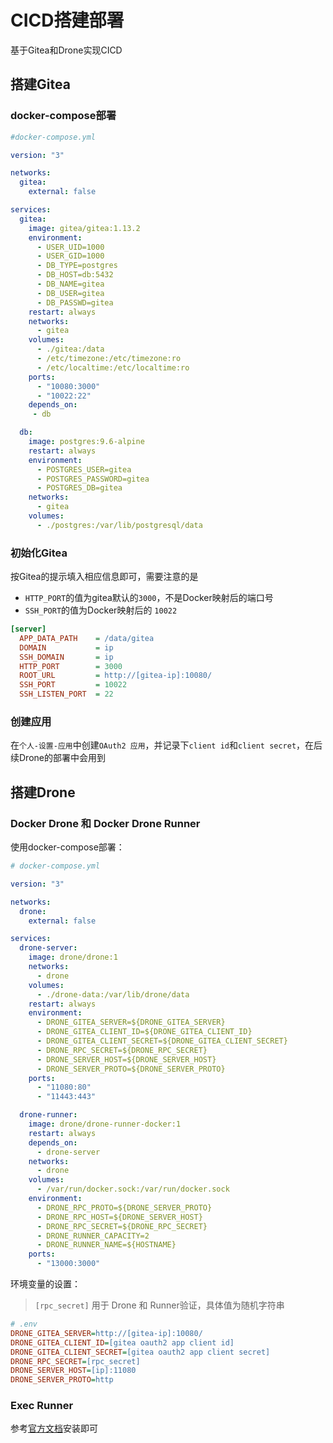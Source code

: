 # CICD搭建部署


基于Gitea和Drone实现CICD

<!--more-->

## 搭建Gitea



### docker-compose部署

```yaml
#docker-compose.yml

version: "3"

networks:
  gitea:
    external: false

services:
  gitea:
    image: gitea/gitea:1.13.2
    environment:
      - USER_UID=1000
      - USER_GID=1000
      - DB_TYPE=postgres
      - DB_HOST=db:5432
      - DB_NAME=gitea
      - DB_USER=gitea
      - DB_PASSWD=gitea
    restart: always
    networks:
      - gitea
    volumes:
      - ./gitea:/data
      - /etc/timezone:/etc/timezone:ro
      - /etc/localtime:/etc/localtime:ro
    ports:
      - "10080:3000"
      - "10022:22"
    depends_on:
     - db

  db:
    image: postgres:9.6-alpine
    restart: always
    environment:
      - POSTGRES_USER=gitea
      - POSTGRES_PASSWORD=gitea
      - POSTGRES_DB=gitea
    networks:
      - gitea
    volumes:
      - ./postgres:/var/lib/postgresql/data
```



### 初始化Gitea

按Gitea的提示填入相应信息即可，需要注意的是

- `HTTP_PORT`的值为gitea默认的`3000`，不是Docker映射后的端口号
- `SSH_PORT`的值为Docker映射后的 `10022`

```ini
[server]
  APP_DATA_PATH    = /data/gitea
  DOMAIN           = ip
  SSH_DOMAIN       = ip
  HTTP_PORT        = 3000								
  ROOT_URL         = http://[gitea-ip]:10080/
  SSH_PORT         = 10022
  SSH_LISTEN_PORT  = 22 
```



### 创建应用

在`个人-设置-应用`中创建`OAuth2 应用`，并记录下`client id`和`client secret`，在后续Drone的部署中会用到



## 搭建Drone

### Docker Drone 和 Docker Drone Runner

使用docker-compose部署：

```yml
# docker-compose.yml

version: "3"

networks:
  drone:
    external: false

services:
  drone-server:
    image: drone/drone:1
    networks:
      - drone
    volumes:
      - ./drone-data:/var/lib/drone/data
    restart: always
    environment:
      - DRONE_GITEA_SERVER=${DRONE_GITEA_SERVER}
      - DRONE_GITEA_CLIENT_ID=${DRONE_GITEA_CLIENT_ID}
      - DRONE_GITEA_CLIENT_SECRET=${DRONE_GITEA_CLIENT_SECRET}
      - DRONE_RPC_SECRET=${DRONE_RPC_SECRET}
      - DRONE_SERVER_HOST=${DRONE_SERVER_HOST}
      - DRONE_SERVER_PROTO=${DRONE_SERVER_PROTO}
    ports:
      - "11080:80"
      - "11443:443"

  drone-runner:
    image: drone/drone-runner-docker:1
    restart: always
    depends_on:
      - drone-server
    networks:
      - drone
    volumes:
      - /var/run/docker.sock:/var/run/docker.sock
    environment:
      - DRONE_RPC_PROTO=${DRONE_SERVER_PROTO}
      - DRONE_RPC_HOST=${DRONE_SERVER_HOST}
      - DRONE_RPC_SECRET=${DRONE_RPC_SECRET}
      - DRONE_RUNNER_CAPACITY=2
      - DRONE_RUNNER_NAME=${HOSTNAME}
    ports:
      - "13000:3000"
```

环境变量的设置：

> `[rpc_secret]` 用于 Drone 和 Runner验证，具体值为随机字符串

```ini
# .env
DRONE_GITEA_SERVER=http://[gitea-ip]:10080/
DRONE_GITEA_CLIENT_ID=[gitea oauth2 app client id]
DRONE_GITEA_CLIENT_SECRET=[gitea oauth2 app client secret]
DRONE_RPC_SECRET=[rpc_secret]
DRONE_SERVER_HOST=[ip]:11080
DRONE_SERVER_PROTO=http
```



### Exec Runner

参考[官方文档](https://docs.drone.io/runner/exec/overview/)安装即可
